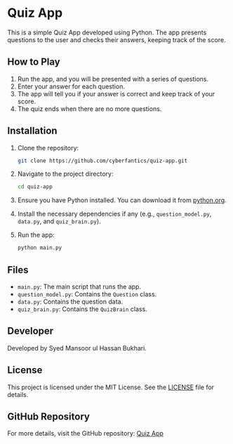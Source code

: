 # Quiz App

This is a simple Quiz App developed using Python. The app presents questions to the user and checks their answers, keeping track of the score.

## How to Play

1. Run the app, and you will be presented with a series of questions.
2. Enter your answer for each question.
3. The app will tell you if your answer is correct and keep track of your score.
4. The quiz ends when there are no more questions.

## Installation

1. Clone the repository:
    ```bash
    git clone https://github.com/cyberfantics/quiz-app.git
    ```
2. Navigate to the project directory:
    ```bash
    cd quiz-app
    ```
3. Ensure you have Python installed. You can download it from [python.org](https://www.python.org/).

4. Install the necessary dependencies if any (e.g., `question_model.py`, `data.py`, and `quiz_brain.py`).

5. Run the app:
    ```bash
    python main.py
    ```

## Files

- `main.py`: The main script that runs the app.
- `question_model.py`: Contains the `Question` class.
- `data.py`: Contains the question data.
- `quiz_brain.py`: Contains the `QuizBrain` class.

## Developer

Developed by Syed Mansoor ul Hassan Bukhari.

## License

This project is licensed under the MIT License. See the [LICENSE](LICENSE) file for details.

## GitHub Repository

For more details, visit the GitHub repository: [Quiz App](https://github.com/cyberfantics/quiz-app)
